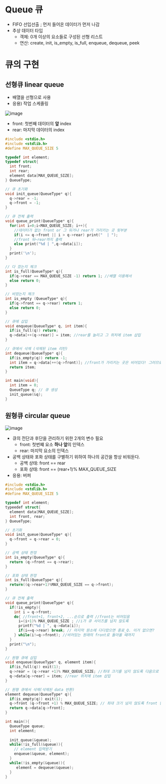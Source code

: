 # Queue 큐
- FIFO 선입선출 ; 먼저 들어온 데이터가 먼저 나감
- 추상 데이터 타입
  - 객체: 0개 이상의 요소들로 구성된 선형 리스트
  - 연산: create, init, is_empty, is_full, enqueue, dequeue, peek

# 큐의 구현
## 선형큐 linear queue
- 배열을 선형으로 사용
- 응용) 작업 스케줄링

![image](https://user-images.githubusercontent.com/56028436/135968545-5efc00d1-f8b5-413a-8212-0d72b3769d5f.png)
- front: 첫번째 데이터의 **앞** index
- rear: 마지막 데이터의 index

```C
#include <stdio.h>
#include <stdlib.h>
#define MAX_QUEUE_SIZE 5

typedef int element;
typedef struct{
  int front;
  int rear;
  element data[MAX_QUEUE_SIZE];
} QueueType;

// 큐 초기화
void init_queue(QueueType* q){
  q->rear = -1;
  q->front = -1;
}

// 큐 전체 출력
void queue_print(QueueType* q){
  for(int i=0;i<MAX_QUEUE_SIZE; i++){
    //데이터가 없는 front or 그 뒤거나 rear가 가리키는 곳 뒷부분
    if(i <= q->front || i > q->rear) print("  | ");
    //front 뒤~rear까지 출력
    else print("%d | ",q->data[i]);
  }
  print('\n');
}

// 다 찼는지 체크
int is_full(QueueType* q){
  if(q->rear == MAX_QUEUE_SIZE -1) return 1; //배열 이용해서
  else return 0;
}

// 비었는지 체크
int is_empty (QueueType* q){
  if(q->front == q->rear) return 1;
  else return 0;
}

// 큐에 삽입
void enqueue(QueueType* q, int item){
  if(is_full(q)) return;
  q->data[++(q->rear)] = item; //rear를 늘리고 그 위치에 item 삽입
}

// 큐에서 삭제 (삭제된 item 리턴)
int dequeue(QueueType* q){
  if(is_empty(q)) return -1;
  int item = q->data[++(q->front)]; //front가 가리키는 곳은 비어있다! 그러므로 front를 먼저 늘린다.
  return item;
}

int main(void){
  int item = 0;
  QueueType q; // 큐 생성
  init_queue(&q);
}
```

## 원형큐 circular queue
![image](https://user-images.githubusercontent.com/56028436/136918452-0793108f-70cb-4066-9a04-8efcfd76f847.png)<br/>

- 큐의 전단과 후단을 관리하기 위한 2개의 변수 필요
  - front: 첫번쨰 요소 **하나 앞**의 인덱스
  - rear: 마지막 요소의 인덱스
- 공백 상태와 포화 상태를 구별하기 위하여 하나의 공간을 항상 비워둔다.
  - 공백 상태: front == rear
  - 포화 상태: front == (rear+1)% MAX_QUEUE_SIZE
- 응용: 버퍼

```C
#include <stdio.h>
#include <stdlib.h>
#define MAX_QUEUE_SIZE 5

typedef int element;
typeedef struct{
  element data[MAX_QUEUE_SIZE];
  int front, rear;
} QueueType;

// 초기화
void init_queue(QueueType* q){
  q->front = q->rear = 0;
}

// 공백 상태 판정
int is_empty(QueueType* q){
  return (q->front == q->rear);
}

// 포화 상태 판정
int is_full(QueueType* q){
  return((q->rear+1)%MAX_QUEUE_SIZE == q->front);
}

// 큐 전체 출력
void queue_print(QueueType* q){
  if(!is_empty){
    int i = q->front;
    do{ //front+1, front+2, ...순으로 출력 //front는 비어있음
      i=(i+1)% MAX_QUEUE_SIZE ; //i가 큐 사이즈를 넘지 않도록
      printf("%d | ", q->data[i]);
      if(i==q->rear) break; // 마지막 원소에 다다랐으면 종료_Q. 이거 없으면?
    } while(i!=q->front); //비어있는 원래의 front로 돌아올 때까지
  }
  print("\n");
}

// 원형 큐에 삽입
void enqueue(QueueType* q, element item){
  if(is_full(q)) exit(1);
  q->rear = (q->rear +1)% MAX_QUEUE_SIZE; //최대 크기를 넘지 않도록 다음으로 확장
  q->data[q->rear] = item; //rear 위치에 item 삽입
}

// 원형 큐에서 삭제(삭제된 data 반환)
element dequeue(QueueType* q){
  if(is_empty(q)) exit(1);
  q->front (q->front +1) % MAX_QUEUE_SIZE; // 최대 크기 넘지 않도록 front 한 칸 앞으로
  return q->data[q->front];
}

int main(){
  QueueType queue;
  int element;
  
  init_queue(&queue);
  while(!is_full(&queue)){
    // element 입력받기
    enqueue(&queue, element);
  }
  while(!is_empty(&queue)){
     element = dequeue(&queue);
  }
}
```

